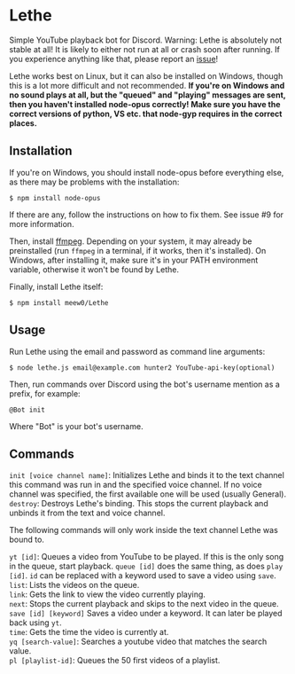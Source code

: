 # Lethe
Simple YouTube playback bot for Discord. Warning: Lethe is absolutely not stable at all! It is likely to either not run at all or crash soon after running. If you experience anything like that, please report an [issue](https://github.com/meew0/Lethe/issues)!

Lethe works best on Linux, but it can also be installed on Windows, though this is a lot more difficult and not recommended. **If you're on Windows and no sound plays at all, but the "queued" and "playing" messages are sent, then you haven't installed node-opus correctly! Make sure you have the correct versions of python, VS etc. that node-gyp requires in the correct places.**

## Installation

If you're on Windows, you should install node-opus before everything else, as there may be problems with the installation:
```
$ npm install node-opus
```
If there are any, follow the instructions on how to fix them. See issue #9 for more information.

Then, install [ffmpeg](https://www.ffmpeg.org/download.html). Depending on your system, it may already be preinstalled (run `ffmpeg` in a terminal, if it works, then it's installed). On Windows, after installing it, make sure it's in your PATH environment variable, otherwise it won't be found by Lethe.

Finally, install Lethe itself:
```
$ npm install meew0/Lethe
```

## Usage
Run Lethe using the email and password as command line arguments:

```
$ node lethe.js email@example.com hunter2 YouTube-api-key(optional)
```

Then, run commands over Discord using the bot's username mention as a prefix, for example:

```
@Bot init
```

Where "Bot" is your bot's username.

## Commands

`init [voice channel name]`: Initializes Lethe and binds it to the text channel this command was run in and the specified voice channel. If no voice channel was specified, the first available one will be used (usually General).  
`destroy`: Destroys Lethe's binding. This stops the current playback and unbinds it from the text and voice channel.

The following commands will only work inside the text channel Lethe was bound to.

`yt [id]`: Queues a video from YouTube to be played. If this is the only song in the queue, start playback. `queue [id]` does the same thing, as does `play [id]`. `id` can be replaced with a keyword used to save a video using `save`.  
`list`: Lists the videos on the queue.  
`link`: Gets the link to view the video currently playing.  
`next`: Stops the current playback and skips to the next video in the queue.  
`save [id] [keyword]` Saves a video under a keyword. It can later be played back using `yt`.  
`time`: Gets the time the video is currently at.  
`yq [search-value]`: Searches a youtube video that matches the search value.  
`pl [playlist-id]`: Queues the 50 first videos of a playlist.
